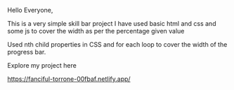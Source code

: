 Hello Everyone,

This is a very simple skill bar project I have used basic html and css and some js to cover the width as per the percentage given value

Used nth child properties in CSS and for each loop to cover the width of the progress bar.

Explore my project here 

https://fanciful-torrone-00fbaf.netlify.app/
